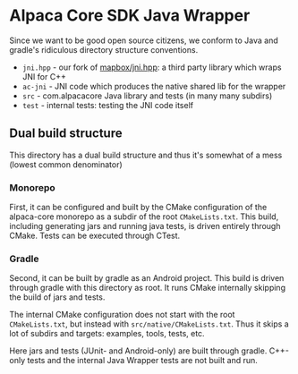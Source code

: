 # Alpaca Core SDK Java Wrapper

Since we want to be good open source citizens, we conform to Java and gradle's ridiculous directory structure conventions.

* `jni.hpp` - our fork of [mapbox/jni.hpp](https://github.com/mapbox/jni.hpp): a third party library which wraps JNI for C++
* `ac-jni` - JNI code which produces the native shared lib for the wrapper
* `src` - com.alpacacore Java library and tests (in many many subdirs)
* `test` - internal tests: testing the JNI code itself

## Dual build structure

This directory has a dual build structure and thus it's somewhat of a mess (lowest common denominator)

### Monorepo

First, it can be configured and built by the CMake configuration of the alpaca-core monorepo as a subdir of the root `CMakeLists.txt`. This build, including generating jars and running java tests, is driven entirely through CMake. Tests can be executed through CTest.

### Gradle

Second, it can be built by gradle as an Android project. This build is driven through gradle with this directory as root. It runs CMake internally skipping the build of jars and tests. 

The internal CMake configuration does not start with the root `CMakeLists.txt`, but instead with `src/native/CMakeLists.txt`. Thus it skips a lot of subdirs and targets: examples, tools, tests, etc.

Here jars and tests (JUnit- and Android-only) are built through gradle. C++-only tests and the internal Java Wrapper tests are not built and run.
